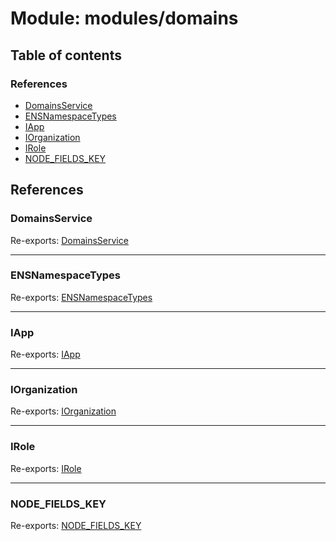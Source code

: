# Module: modules/domains

## Table of contents

### References

- [DomainsService](modules_domains.md#domainsservice)
- [ENSNamespaceTypes](modules_domains.md#ensnamespacetypes)
- [IApp](modules_domains.md#iapp)
- [IOrganization](modules_domains.md#iorganization)
- [IRole](modules_domains.md#irole)
- [NODE\_FIELDS\_KEY](modules_domains.md#node_fields_key)

## References

### DomainsService

Re-exports: [DomainsService](../classes/modules_domains_domains_service.DomainsService.md)

___

### ENSNamespaceTypes

Re-exports: [ENSNamespaceTypes](../enums/modules_domains_domains_types.ENSNamespaceTypes.md)

___

### IApp

Re-exports: [IApp](../interfaces/modules_domains_domains_types.IApp.md)

___

### IOrganization

Re-exports: [IOrganization](../interfaces/modules_domains_domains_types.IOrganization.md)

___

### IRole

Re-exports: [IRole](../interfaces/modules_domains_domains_types.IRole.md)

___

### NODE\_FIELDS\_KEY

Re-exports: [NODE\_FIELDS\_KEY](modules_domains_domains_types.md#node_fields_key)
